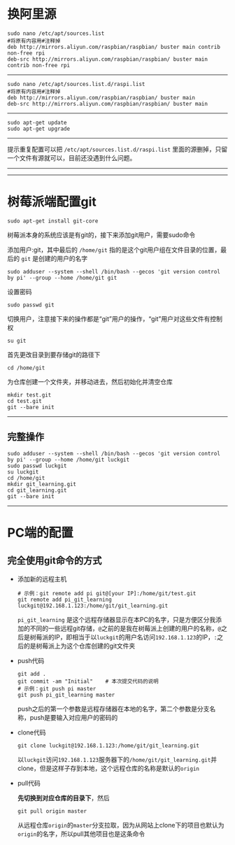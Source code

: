 

# 换阿里源
    sudo nano /etc/apt/sources.list
    #将原有内容用#注释掉
    deb http://mirrors.aliyun.com/raspbian/raspbian/ buster main contrib non-free rpi
    deb-src http://mirrors.aliyun.com/raspbian/raspbian/ buster main contrib non-free rpi
*** 
    sudo nano /etc/apt/sources.list.d/raspi.list
    #将原有内容用#注释掉
    deb http://mirrors.aliyun.com/raspbian/raspbian/ buster main
    deb-src http://mirrors.aliyun.com/raspbian/raspbian/ buster main
*** 
    sudo apt-get update
    sudo apt-get upgrade
***
提示重复配置可以把 `/etc/apt/sources.list.d/raspi.list` 里面的源删掉，只留一个文件有源就可以，目前还没遇到什么问题。

***
***
# 树莓派端配置git
    sudo apt-get install git-core
树莓派本身的系统应该是有git的，接下来添加git用户，需要sudo命令
    
添加用户:git，其中最后的 `/home/git` 指的是这个git用户组在文件目录的位置，最后的 `git` 是创建的用户的名字

    sudo adduser --system --shell /bin/bash --gecos 'git version control by pi' --group --home /home/git git


设置密码

    sudo passwd git

切换用户，注意接下来的操作都是“git”用户的操作，“git”用户对这些文件有控制权

    su git

首先更改目录到要存储git的路径下

    cd /home/git

为仓库创建一个文件夹，并移动进去，然后初始化并清空仓库

    mkdir test.git
    cd test.git
    git --bare init







***
## 完整操作

    sudo adduser --system --shell /bin/bash --gecos 'git version control by pi' --group --home /home/git luckgit
    sudo passwd luckgit
    su luckgit
    cd /home/git
    mkdir git_learning.git
    cd git_learning.git
    git --bare init
***

# PC端的配置
## 完全使用git命令的方式
*   添加新的远程主机

        # 示例：git remote add pi git@[your IP]:/home/git/test.git
        git remote add pi_git_learning luckgit@192.168.1.123:/home/git/git_learning.git

    `pi_git_learning` 是这个远程存储器显示在本PC的名字，只是方便区分我添加的不同的一些远程git存储，`@`之前的是我在树莓派上创建的用户的名称，`@`之后是树莓派的IP，即相当于以`luckgit`的用户名访问`192.168.1.123`的IP，`:`之后的是树莓派上为这个仓库创建的git文件夹

*   push代码

        git add .
        git commit -am "Initial"    # 本次提交代码的说明
        # 示例：git push pi master
        git push pi_git_learning master

    push之后的第一个参数是远程存储器在本地的名字，第二个参数是分支名称，push是要输入对应用户的密码的

*   clone代码

        git clone luckgit@192.168.1.123:/home/git/git_learning.git
    
    以`luckgit`访问`192.168.1.123`服务器下的`/home/git/git_learning.git`并clone，但是这样子存到本地，这个远程仓库的名称是默认的`origin`

*   pull代码

    **先切换到对应仓库的目录下**，然后

        git pull origin master

    从远程仓库`origin`的`master`分支拉取，因为从网站上clone下的项目也默认为`origin`的名字，所以pull其他项目也是这条命令
